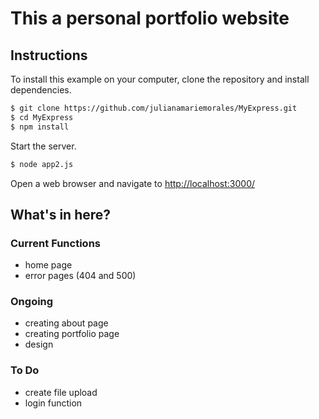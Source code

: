 This a personal portfolio website 
=======
 
Instructions
-----------
To install this example on your computer, clone the repository and install
dependencies.

```bash
$ git clone https://github.com/julianamariemorales/MyExpress.git
$ cd MyExpress
$ npm install
```

Start the server.

```bash
$ node app2.js
```

Open a web browser and navigate to [http://localhost:3000/](http://127.0.0.1:3000/)

What's in here?
-----------
### Current Functions

  * home page
  * error pages (404 and 500)

 
### Ongoing
 
  * creating about page
  * creating portfolio page
  * design
  
### To Do
  * create file upload
  * login function

